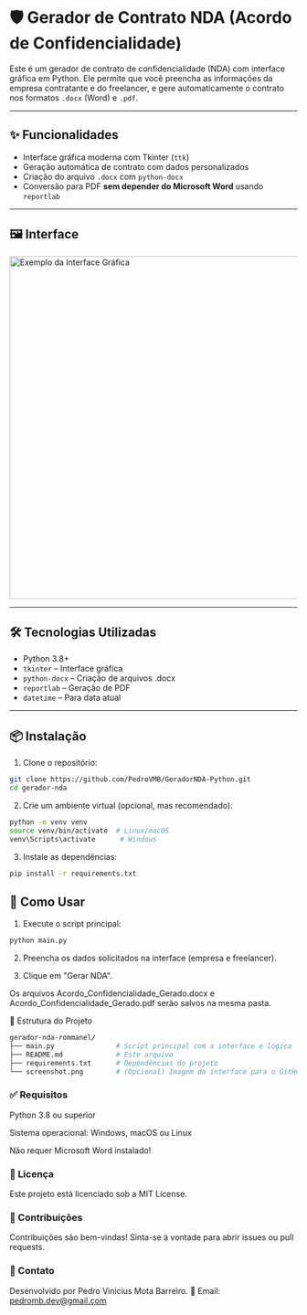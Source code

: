 # 🛡️ Gerador de Contrato NDA (Acordo de Confidencialidade)

Este é um gerador de contrato de confidencialidade (NDA) com interface gráfica em Python. Ele permite que você preencha as informações da empresa contratante e do freelancer, e gere automaticamente o contrato nos formatos `.docx` (Word) e `.pdf`.

---

## ✨ Funcionalidades

- Interface gráfica moderna com Tkinter (`ttk`)
- Geração automática de contrato com dados personalizados
- Criação do arquivo `.docx` com `python-docx`
- Conversão para PDF **sem depender do Microsoft Word** usando `reportlab`

---

## 🖼️ Interface

<img src="screenshot.png" width="600" alt="Exemplo da Interface Gráfica">

---

## 🛠️ Tecnologias Utilizadas

- Python 3.8+
- `tkinter` – Interface gráfica
- `python-docx` – Criação de arquivos .docx
- `reportlab` – Geração de PDF
- `datetime` – Para data atual

---

## 📦 Instalação

1. Clone o repositório:

```bash
git clone https://github.com/PedroVMB/GeradorNDA-Python.git
cd gerador-nda
```

2. Crie um ambiente virtual (opcional, mas recomendado):

```bash
python -m venv venv
source venv/bin/activate  # Linux/macOS
venv\Scripts\activate      # Windows
```

3. Instale as dependências: 

```bash
pip install -r requirements.txt
```

## 🚀 Como Usar

1. Execute o script principal:

```bash
python main.py
```
2. Preencha os dados solicitados na interface (empresa e freelancer).

3. Clique em "Gerar NDA".

Os arquivos Acordo_Confidencialidade_Gerado.docx e Acordo_Confidencialidade_Gerado.pdf serão salvos na mesma pasta.

📁 Estrutura do Projeto
``` bash
gerador-nda-rommanel/
├── main.py               # Script principal com a interface e lógica
├── README.md             # Este arquivo
├── requirements.txt      # Dependências do projeto
└── screenshot.png        # (Opcional) Imagem da interface para o GitHub
```

### ✅ Requisitos

Python 3.8 ou superior

Sistema operacional: Windows, macOS ou Linux

Não requer Microsoft Word instalado!

### 📃 Licença
Este projeto está licenciado sob a MIT License.

### 🤝 Contribuições
Contribuições são bem-vindas! Sinta-se à vontade para abrir issues ou pull requests.

### 💬 Contato
Desenvolvido por Pedro Vinicius Mota Barreiro.
📧 Email: pedromb.dev@gmail.com

